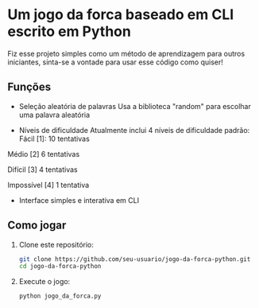 # Um jogo da forca baseado em CLI escrito em Python

Fiz esse projeto simples como um método de aprendizagem para outros iniciantes, sinta-se a vontade para usar esse código como quiser!

## Funções

- Seleção aleatória de palavras
Usa a biblioteca "random" para escolhar uma palavra aleatória

- Níveis de dificuldade
Atualmente inclui 4 níveis de dificuldade padrão:
Fácil [1]:
10 tentativas

Médio [2]
6 tentativas

Difícil [3]
4 tentativas

Impossível [4]
1 tentativa

- Interface simples e interativa em CLI

## Como jogar

1. Clone este repositório:
    ```bash
    git clone https://github.com/seu-usuario/jogo-da-forca-python.git
    cd jogo-da-forca-python
    ```

2. Execute o jogo:
    ```bash
    python jogo_da_forca.py
    ```
